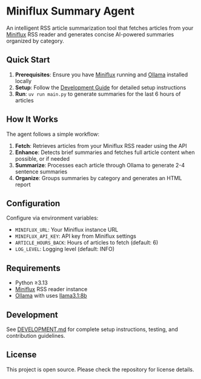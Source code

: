 # Miniflux Summary Agent

An intelligent RSS article summarization tool that fetches articles from your [Miniflux](https://miniflux.app/) RSS reader and generates concise AI-powered summaries organized by category.

## Quick Start

1. **Prerequisites**: Ensure you have [Miniflux](https://miniflux.app/) running and [Ollama](https://ollama.com/) installed locally
2. **Setup**: Follow the [Development Guide](DEVELOPMENT.md) for detailed setup instructions
3. **Run**: `uv run main.py` to generate summaries for the last 6 hours of articles

## How It Works

The agent follows a simple workflow:

1. **Fetch**: Retrieves articles from your Miniflux RSS reader using the API
2. **Enhance**: Detects brief summaries and fetches full article content when possible, or if needed
3. **Summarize**: Processes each article through Ollama to generate 2-4 sentence summaries
5. **Organize**: Groups summaries by category and generates an HTML report

## Configuration

Configure via environment variables:

- `MINIFLUX_URL`: Your Miniflux instance URL
- `MINIFLUX_API_KEY`: API key from Miniflux settings
- `ARTICLE_HOURS_BACK`: Hours of articles to fetch (default: 6)
- `LOG_LEVEL`: Logging level (default: INFO)

## Requirements

- Python ≥3.13
- [Miniflux](https://miniflux.app/) RSS reader instance
- [Ollama](https://ollama.com/) with uses [llama3.1:8b](https://ollama.com/library/llama3.1:8b)

## Development

See [DEVELOPMENT.md](DEVELOPMENT.md) for complete setup instructions, testing, and contribution guidelines.

## License

This project is open source. Please check the repository for license details.
